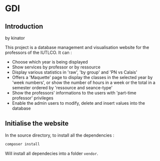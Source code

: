 # GDI

## Introduction
by kinator

This project is a database management and visualisation website for the professors of the IUTLCO.
It can :
- Choose which year is being displayed
- Show services by professor or by ressource
- Display various statistics in 'raw', 'by group' and 'PN vs Calais'
- Offers a 'Maquette' page to display the classes in the selected year by 'week numbers', or show the number of hours in a week or the total in a semester ordered by 'ressource and seance-type'
- Show the professors' informations to the users with 'part-time professor' privileges
- Enable the admin users to modify, delete and insert values into the database

## Initialise the website
In the source directory, to install all the dependencies :

```bash
composer install
```
Will install all dependecies into a folder ``vendor``.
